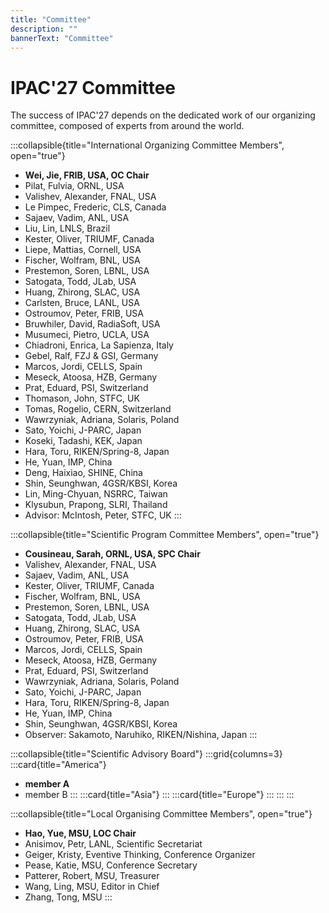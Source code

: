 ```yaml
---
title: "Committee"
description: ""
bannerText: "Committee"
---
```




# IPAC'27 Committee

The success of IPAC'27 depends on the dedicated work of our organizing committee, composed of experts from around the world.




:::collapsible{title="International Organizing Committee Members", open="true"}

* **Wei, Jie, FRIB, USA, OC Chair**
* Pilat, Fulvia, ORNL, USA 
* Valishev, Alexander, FNAL, USA 
* Le Pimpec, Frederic, CLS, Canada 
* Sajaev, Vadim, ANL, USA 
* Liu, Lin, LNLS, Brazil 
* Kester, Oliver, TRIUMF, Canada 
* Liepe, Mattias, Cornell, USA 
* Fischer, Wolfram, BNL, USA
* Prestemon, Soren, LBNL, USA
* Satogata, Todd, JLab, USA
* Huang, Zhirong, SLAC, USA
* Carlsten, Bruce, LANL, USA
* Ostroumov, Peter, FRIB, USA
* Bruwhiler, David, RadiaSoft, USA
* Musumeci, Pietro, UCLA, USA
* Chiadroni, Enrica, La Sapienza, Italy 
* Gebel, Ralf, FZJ & GSI, Germany
* Marcos, Jordi, CELLS, Spain
* Meseck, Atoosa, HZB, Germany
* Prat, Eduard, PSI, Switzerland
* Thomason, John, STFC, UK
* Tomas, Rogelio, CERN, Switzerland
* Wawrzyniak, Adriana, Solaris, Poland
* Sato, Yoichi, J-PARC, Japan
* Koseki, Tadashi, KEK, Japan
* Hara, Toru, RIKEN/Spring-8, Japan
* He, Yuan, IMP, China
* Deng, Haixiao, SHINE, China
* Shin, Seunghwan, 4GSR/KBSI, Korea
* Lin, Ming-Chyuan, NSRRC, Taiwan
* Klysubun, Prapong, SLRI, Thailand
* Advisor: McIntosh, Peter, STFC, UK
:::


:::collapsible{title="Scientific Program Committee Members", open="true"}
* **Cousineau, Sarah, ORNL, USA, SPC Chair**
* Valishev, Alexander, FNAL, USA 
* Sajaev, Vadim, ANL, USA 
* Kester, Oliver, TRIUMF, Canada 
* Fischer, Wolfram, BNL, USA
* Prestemon, Soren, LBNL, USA
* Satogata, Todd, JLab, USA
* Huang, Zhirong, SLAC, USA
* Ostroumov, Peter, FRIB, USA
* Marcos, Jordi, CELLS, Spain
* Meseck, Atoosa, HZB, Germany
* Prat, Eduard, PSI, Switzerland
* Wawrzyniak, Adriana, Solaris, Poland
* Sato, Yoichi, J-PARC, Japan
* Hara, Toru, RIKEN/Spring-8, Japan
* He, Yuan, IMP, China
* Shin, Seunghwan, 4GSR/KBSI, Korea
* Observer: Sakamoto, Naruhiko, RIKEN/Nishina, Japan
:::

:::collapsible{title="Scientific Advisory Board"}
:::grid{columns=3}
:::card{title="America"}
* **member A**
* member B
:::
:::card{title="Asia"}
:::
:::card{title="Europe"}
:::
:::
:::

:::collapsible{title="Local Organising Committee Members", open="true"}
* **Hao, Yue, MSU, LOC Chair**
* Anisimov, Petr, LANL, Scientific Secretariat
* Geiger, Kristy, Eventive Thinking, Conference Organizer
* Pease, Katie, MSU, Conference Secretary
* Patterer, Robert, MSU, Treasurer
* Wang, Ling, MSU, Editor in Chief
* Zhang, Tong, MSU 
:::